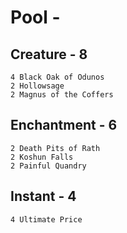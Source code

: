 # Pool - 
## Creature - 8
    4 Black Oak of Odunos
    2 Hollowsage
    2 Magnus of the Coffers
## Enchantment - 6
	2 Death Pits of Rath
	2 Koshun Falls
	2 Painful Quandry
## Instant - 4
    4 Ultimate Price